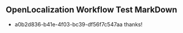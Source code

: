 ## OpenLocalization Workflow Test MarkDown
* a0b2d836-b41e-4f03-bc39-df56f7c547aa thanks!

<!--HONumber=Sep16_HO1-->


